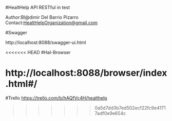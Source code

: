 #HealtHelp API RESTful in test

Author:Bl@dimir Del Barrio Pizarro
Contact:HealtHelpOrganization@gmail.com


#Swagger

http://localhost:8088/swagger-ui.html


<<<<<<< HEAD
#Hal-Browser

http://localhost:8088/browser/index.html#/
=======
#Trello
https://trello.com/b/hAQfVc4H/healthelp


>>>>>>> 0a5d7dd3b7ed502ecf22fc9e41717adf0e9e654c


